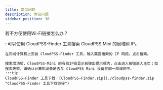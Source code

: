 ```yaml
---
title: 常见问题
description: 常见问题
sidebar_position: 30
---
```


若不方便使用Wi-Fi链接怎么办？

:
    可以使用 CloudPSS-Finder 工具搜索 CloudPSS Mini 的局域网 IP。

    在同域计算机上安装 CloudPSS-Finder 工具，输入需要搜索的 IP 网段，点击搜索。

    搜索成功后，CloudPSS-Mini 的有线IP会显示到弹出提示框内，点击进入按钮进入主页；如搜索失败，请确认计算机设备是否与 CloudPSS Mini 设备在同一局域网中。
    :::tip
    CloudPSS-Finder 工具下载：[CloudPSS-Finder.zip](./cloudpss-finder.zip "CloudPSS-Finder 工具下载链接")